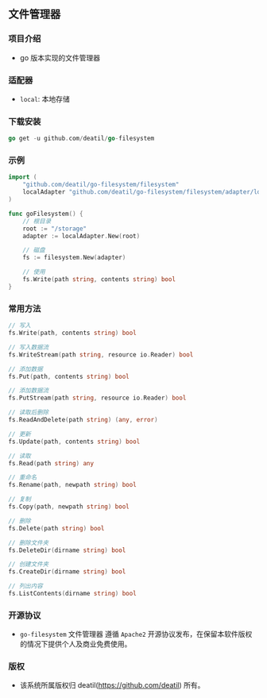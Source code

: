 ## 文件管理器


### 项目介绍

*  go 版本实现的文件管理器


### 适配器

*  `local`: 本地存储


### 下载安装

~~~go
go get -u github.com/deatil/go-filesystem
~~~


### 示例

~~~go
import (
    "github.com/deatil/go-filesystem/filesystem"
    localAdapter "github.com/deatil/go-filesystem/filesystem/adapter/local"
)

func goFilesystem() {
    // 根目录
    root := "/storage"
    adapter := localAdapter.New(root)

    // 磁盘
    fs := filesystem.New(adapter)

    // 使用
    fs.Write(path string, contents string) bool
}
~~~


### 常用方法

~~~go
// 写入
fs.Write(path, contents string) bool

// 写入数据流
fs.WriteStream(path string, resource io.Reader) bool

// 添加数据
fs.Put(path, contents string) bool

// 添加数据流
fs.PutStream(path string, resource io.Reader) bool

// 读取后删除
fs.ReadAndDelete(path string) (any, error)

// 更新
fs.Update(path, contents string) bool

// 读取
fs.Read(path string) any

// 重命名
fs.Rename(path, newpath string) bool

// 复制
fs.Copy(path, newpath string) bool

// 删除
fs.Delete(path string) bool

// 删除文件夹
fs.DeleteDir(dirname string) bool

// 创建文件夹
fs.CreateDir(dirname string) bool

// 列出内容
fs.ListContents(dirname string) bool
~~~


### 开源协议

*  `go-filesystem` 文件管理器 遵循 `Apache2` 开源协议发布，在保留本软件版权的情况下提供个人及商业免费使用。


### 版权

*  该系统所属版权归 deatil(https://github.com/deatil) 所有。
